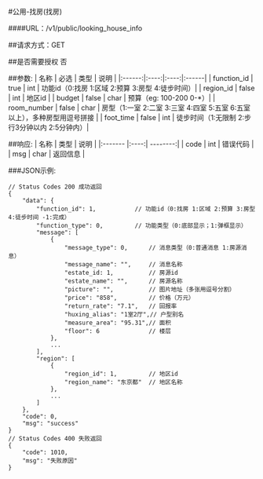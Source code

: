 #公用-找房(找房)

####URL：/v1/public/looking_house_info

##请求方式：GET

##是否需要授权
否

##参数:
| 名称 | 必选 | 类型 | 说明 |
|:------:|:----:|:----:|:------|
| function_id | true | int | 功能id（0:找房 1:区域 2:预算 3:房型 4:徒步时间）|
| region_id | false | int | 地区id |
| budget | false | char | 预算（eg: 100-200 0-*）|
| room_number | false | char | 房型（1:一室 2:二室 3:三室 4:四室 5:五室 6:五室以上），多种房型用逗号拼接 |
| foot_time | false | int | 徒步时间（1:无限制 2:步行3分钟以内 2:5分钟内）|

##响应:
| 名称  | 类型  | 说明 |
|:------- |:----:| --------:|
| code    | int  |  错误代码 |
| msg     | char |  返回信息 |

###JSON示例:
```
// Status Codes 200 成功返回
{
    "data": {
        "function_id": 1,           // 功能id（0:找房 1:区域 2:预算 3:房型 4:徒步时间 -1:完成）
        "function_type": 0,         // 功能类型（0:底部显示；1:弹框显示）
        "message": [
            {
                "message_type": 0,      // 消息类型（0:普通消息 1:房源消息）
                "message_name": "",     // 消息名称
                "estate_id: 1,          // 房源id
                "estate_name": "",      // 房源名称
                "picture": "",          // 图片地址（多张用逗号分割）
                "price": "858",         // 价格（万元）
                "return_rate": "7.1",   // 回报率
                "huxing_alias": "1室2厅",// 户型别名
                "measure_area": "95.31",// 面积
                "floor": 6              // 楼层
            },
            ...
        ],
        "region": [
            {
                "region_id": 1,         // 地区id
                "region_name": "东京都"  // 地区名称
            },
            ...
        ]
    },
    "code": 0,
    "msg": "success"
}
// Status Codes 400 失败返回
{
    "code": 1010,
    "msg": "失败原因"
}
```